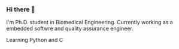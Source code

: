 ### Hi there 👋

<!--
**DuzaBF/DuzaBF** is a ✨ _special_ ✨ repository because its `README.md` (this file) appears on your GitHub profile. -->

I'm Ph.D. student in Biomedical Engineering.
Currently working as a embedded softwre and quality assurance engineer.

Learning Python and C
